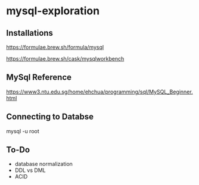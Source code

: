 # mysql-exploration

## Installations

https://formulae.brew.sh/formula/mysql

https://formulae.brew.sh/cask/mysqlworkbench

## MySql Reference
https://www3.ntu.edu.sg/home/ehchua/programming/sql/MySQL_Beginner.html


## Connecting to Databse
mysql -u root

## To-Do
- database normalization
- DDL vs DML 
- ACID


